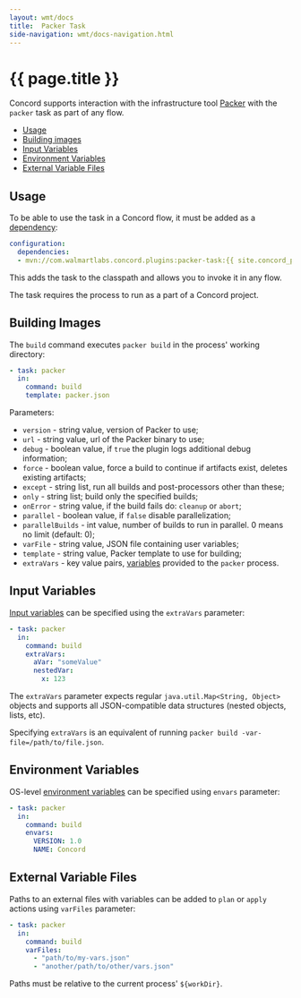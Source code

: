 ```yaml
---
layout: wmt/docs
title:  Packer Task
side-navigation: wmt/docs-navigation.html
---
```


# {{ page.title }}

Concord supports interaction with the infrastructure tool
[Packer](https://www.packer.io/) with the `packer` task as part of any
flow.

- [Usage](#usage)
- [Building images](#building)
- [Input Variables](#variables)
- [Environment Variables](#env)
- [External Variable Files](#var-files)

## Usage

To be able to use the task in a Concord flow, it must be added as a
[dependency](../processes-v1/configuration.html#dependencies):

```yaml
configuration:
  dependencies:
  - mvn://com.walmartlabs.concord.plugins:packer-task:{{ site.concord_plugins_version }}
```

This adds the task to the classpath and allows you to invoke it in any flow.

The task requires the process to run as a part of a Concord project.

<a name="building"/>

## Building Images

The `build` command executes `packer build` in the process' working directory:

```yaml
- task: packer
  in:
    command: build
    template: packer.json
```

Parameters:

- `version` - string value, version of Packer to use;
- `url` - string value, url of the Packer binary to use;
- `debug` - boolean value, if `true` the plugin logs additional debug
information;
- `force` - boolean value, force a build to continue if artifacts exist,
deletes existing artifacts;
- `except` - string list, run all builds and post-processors other than these;
- `only` - string list; build only the specified builds;
- `onError` - string value, if the build fails do: `cleanup` or `abort`;
- `parallel` - boolean value, if `false` disable parallelization;
- `parallelBuilds` - int value, number of builds to run in parallel. 0 means no
limit (default: 0);
- `varFile` - string value, JSON file containing user variables;
- `template` - string value, Packer template to use for building;
- `extraVars` - key value pairs, [variables](#variables) provided to
the `packer` process.

<a name="variables"/>

## Input Variables

[Input variables](https://www.packer.io/docs/commands/build.html#var-file)
can be specified using the `extraVars` parameter:

```yaml
- task: packer
  in:
    command: build
    extraVars:
      aVar: "someValue"
      nestedVar:
        x: 123
```

The `extraVars` parameter expects regular `java.util.Map<String, Object>`
objects and supports all JSON-compatible data structures (nested objects,
lists, etc).

Specifying `extraVars` is an equivalent of running
`packer build -var-file=/path/to/file.json`.

<a name="env"/>

## Environment Variables

OS-level [environment variables](https://www.packer.io/docs/templates/user-variables.html)
can be specified using `envars` parameter:

```yaml
- task: packer
  in:
    command: build
    envars:
      VERSION: 1.0
      NAME: Concord
```

<a name="var-files"/>

## External Variable Files

Paths to an external files with variables can be added to `plan` or `apply`
actions using `varFiles` parameter:

```yaml
- task: packer
  in:
    command: build
    varFiles:
      - "path/to/my-vars.json"
      - "another/path/to/other/vars.json"
```

Paths must be relative to the current process' `${workDir}`.

